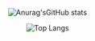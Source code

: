 <div id="title" align=center>

![Anurag'sGitHub stats](https://github-readme-stats.vercel.app/api?username=NeetheCheeBao&show_icons=true&theme=radical)

![Top Langs](https://github-readme-stats.vercel.app/api/top-langs/?username=NeetheCheeBao&layout=compact&theme=dark)
